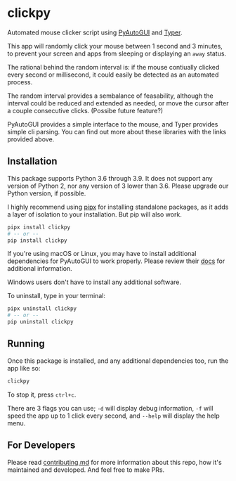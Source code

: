 # clickpy

Automated mouse clicker script using [PyAutoGUI][1] and [Typer][2].

This app will randomly click your mouse between 1 second and 3 minutes, to prevent your screen and apps from sleeping or displaying an `away` status.

The rational behind the random interval is: if the mouse contiually clicked every second or millisecond, it could easily be detected as an automated process.

The random interval provides a sembalance of feasability, although the interval could be reduced and extended as needed, or move the cursor after a couple consecutive clicks. (Possibe future feature?)

PyAutoGUI provides a simple interface to the mouse, and Typer provides simple cli parsing. You can find out more about these libraries with the links provided above.

## Installation

This package supports Python 3.6 through 3.9. It does not support any version of Python 2, nor any version of 3 lower than 3.6. Please upgrade our Python version, if possible.

I highly recommend using [pipx][3] for installing standalone packages, as it adds a layer of isolation to your installation. But pip will also work.

```bash
pipx install clickpy
# -- or --
pip install clickpy
```

If you're using macOS or Linux, you may have to install additional dependencies for PyAutoGUI to work properly. Please review their [docs][4] for additional information.

Windows users don't have to install any additional software.

To uninstall, type in your terminal:

```bash
pipx uninstall clickpy
# -- or --
pip uninstall clickpy
```

## Running

Once this package is installed, and any additional dependencies too, run the app like so:

```bash
clickpy
```

To stop it, press `ctrl+c`.

There are 3 flags you can use; `-d` will display debug information, `-f` will speed the app up to 1 click every second, and `--help` will display the help menu.

## For Developers

Please read [contributing.md](./CONTRIBUTING.md) for more information about this repo, how it's maintained and developed. And feel free to make PRs.

[1]: https://github.com/asweigart/pyautogui
[2]: https://github.com/tiangolo/typer
[3]: https://github.com/pypa/pipx
[4]: https://github.com/asweigart/pyautogui/blob/master/docs/install.rst
